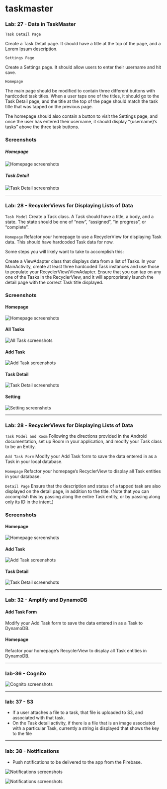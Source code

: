 # taskmaster
### Lab: 27 - Data in TaskMaster
` Task Detail Page ` 

Create a Task Detail page. It should have a title at the top of the page, and a Lorem Ipsum description.

` Settings Page `

Create a Settings page. It should allow users to enter their username and hit save.

`Homepage`

The main page should be modified to contain three different buttons with hardcoded task titles. When a user taps one of the titles, it should go to the Task Detail page, and the title at the top of the page should match the task title that was tapped on the previous page.

The homepage should also contain a button to visit the Settings page, and once the user has entered their username, it should display “{username}’s tasks” above the three task buttons.

### Screenshots
##### Homepage
![Homepage screenshots](screenshots/homePage26.jpg)

##### Task Detail
![Task Detail screenshots](screenshots/detailActivity.jpg)


----------------------------------------------------------------------------

### Lab: 28 - RecyclerViews for Displaying Lists of Data
`Task Model`
Create a Task class. A Task should have a title, a body, and a state. The state should be one of “new”, “assigned”, “in progress”, or “complete”.

`Homepage`
Refactor your homepage to use a RecyclerView for displaying Task data. This should have hardcoded Task data for now.

Some steps you will likely want to take to accomplish this:

Create a ViewAdapter class that displays data from a list of Tasks.
In your MainActivity, create at least three hardcoded Task instances and use those to populate your RecyclerView/ViewAdapter.
Ensure that you can tap on any one of the Tasks in the RecyclerView, and it will appropriately launch the detail page with the correct Task title displayed.

### Screenshots
#### Homepage
![Homepage screenshots](screenshots/home28.png)

#### All Tasks
![All Task screenshots](screenshots/allTask28.png)


#### Add Task
![Add Task screenshots](screenshots/addTask28.png)

#### Task Detail
![Task Detail screenshots](screenshots/detail28.png)

#### Setting
![Setting screenshots](screenshots/setting28.png)


----------------------------------------------------------------------------

### Lab: 28 - RecyclerViews for Displaying Lists of Data
`Task Model and Room`
Following the directions provided in the Android documentation, set up Room in your application, and modify your Task class to be an Entity.

`Add Task Form`
Modify your Add Task form to save the data entered in as a Task in your local database.

`Homepage`
Refactor your homepage’s RecyclerView to display all Task entities in your database.

`Detail Page`
Ensure that the description and status of a tapped task are also displayed on the detail page, in addition to the title. (Note that you can accomplish this by passing along the entire Task entity, or by passing along only its ID in the intent.)

### Screenshots
#### Homepage
![Homepage screenshots](screenshots/home29.png)

#### Add Task
![Add Task screenshots](screenshots/addTask29.png)

#### Task Detail
![Task Detail screenshots](screenshots/detail29.png)


----------------------------------------------------------------------------

### Lab: 32 - Amplify and DynamoDB

#### Add Task Form
Modify your Add Task form to save the data entered in as a Task to DynamoDB.

#### Homepage
Refactor your homepage’s RecyclerView to display all Task entities in DynamoDB.


----------------------------------------------------------------------------
### lab-36 -  Cognito
![Cognito screenshots](screenshots/signIn36.png)

----------------------------------------------------------------------
### lab: 37 - S3
* If a user attaches a file to a task, that file is uploaded to S3, and associated with that task.
* On the Task detail activity, if there is a file that is an image associated with a particular Task, currently a string is displayed that shows the key to the file

----------------------------------------------------------------------
### lab: 38 - Notifications
*  Push notifications to be delivered to the app from the Firebase.

![Notifications screenshots](screenshots/notifications38.jpg)

![Notifications screenshots](screenshots/notifications38a.png)